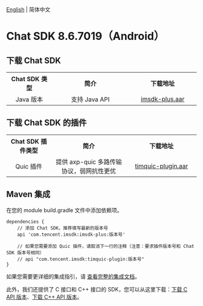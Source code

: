 [English](./README.md) | 简体中文

# Chat SDK 8.6.7019（Android）

## 下载 Chat SDK

<table >
  <tr>
    <th width="220px" style="text-align:center">Chat SDK 类型</th>
    <th width="440px" style="text-align:center">简介</th>
    <th width="340px" style="text-align:center">下载地址</th>
  </tr>

  <tr >
     <td style="text-align:center">Java 版本</td>
     <td style="text-align:center">支持 Java API</td>
     <td style="text-align:center"><a href="https://im.sdk.qcloud.com/download/plus/8.6.7019/imsdk-plus-8.6.7019.aar">imsdk-plus.aar</a></td>
  </tr>
</table>

## 下载 Chat SDK 的插件

<table >
  <tr>
    <th width="220px" style="text-align:center">Chat SDK 插件类型</th>
    <th width="440px" style="text-align:center">简介</th>
    <th width="340px" style="text-align:center">下载地址</th>
  </tr>

  <tr >
     <td style="text-align:center">Quic 插件</td>
     <td style="text-align:center">提供 axp-quic 多路传输协议，弱网抗性更优</td>
     <td style="text-align:center"><a href="https://im.sdk.qcloud.com/download/plus/8.6.7019/timquic-plugin-8.6.7019.aar">timquic-plugin.aar</a></td>
  </tr>
</table>


## Maven 集成
在您的 module build.gradle 文件中添加依赖项。
```
dependencies {
    // 添加 Chat SDK，推荐填写最新的版本号
    api 'com.tencent.imsdk:imsdk-plus:版本号'

    // 如果您需要添加 Quic 插件，请取消下一行的注释（注意：要求插件版本号和 Chat SDK 版本号相同）
    // api "com.tencent.imsdk:timquic-plugin:版本号"
}
```

如果您需要更详细的集成指引，请 [查看完整的集成文档](https://trtc.io/zh/document/34306)。

此外，我们还提供了 C 接口和 C++ 接口的 SDK，您可以从这里下载：[下载 C API 版本](https://im.sdk.qcloud.com/download/plus/8.6.7019/cross_platform/ImSDK_Android_C_8.6.7019.zip)、[下载 C++ API 版本](https://im.sdk.qcloud.com/download/plus/8.6.7019/cross_platform/ImSDK_Android_CPP_8.6.7019.zip)。
